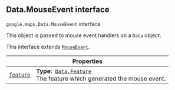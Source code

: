 
<devsite-heading text=" Data.MouseEvent interface" for="Data.MouseEvent" level="h2" link="" toc="" back-to-top=""><h2 id="Data.MouseEvent" is-upgraded="">Data.MouseEvent interface</h2></devsite-heading>
<p>
<code translate="no" dir="ltr"><span itemprop="path">google.maps</span>.<span itemprop="name">Data.MouseEvent</span></code>
interface
</p>
<p>This object is passed to mouse event handlers on a <code translate="no" dir="ltr">Data</code> object.</p>
<p>This interface extends
<code translate="no" dir="ltr"><a href="MouseEvent.md">MouseEvent</a></code>.
</p>
<div class="devsite-table-wrapper"><table class="properties responsive" summary="interface Data.MouseEvent - Properties">
<thead>
<tr><th colspan="2">Properties</th>
</tr></thead>
<tbody>
<tr id="Data.MouseEvent.feature">
<td itemprop="property"><code translate="no" dir="ltr"><a class="secret-link" href="#Data.MouseEvent.feature"><span>feature</span></a></code></td>
<td><div><strong>Type:</strong>&nbsp; <code translate="no" dir="ltr"><a href="Data.Feature.md">Data.Feature</a></code></div>
<div class="desc">The feature which generated the mouse event.</div></td>
</tr>
</tbody>
</table></div>
